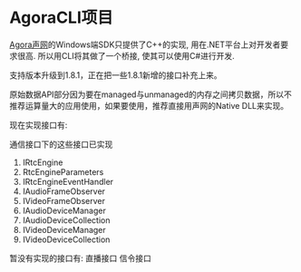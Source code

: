 # AgoraCLI项目

[Agora声网](http://cn.agora.io)的Windows端SDK只提供了C++的实现, 用在.NET平台上对开发者要求很高. 所以用CLI将其做了一个桥接, 使其可以使用C#进行开发.

支持版本升级到1.8.1，正在把一些1.8.1新增的接口补充上来。

原始数据API部分因为要在managed与unmanaged的内存之间拷贝数据，所以不推荐运算量大的应用使用，如果要使用，推荐直接用声网的Native DLL来实现。

现在实现接口有:

通信接口下的这些接口已实现
1. IRtcEngine
2. RtcEngineParameters
3. IRtcEngineEventHandler
4. IAudioFrameObserver
5. IVideoFrameObserver
1. IAudioDeviceManager
2. IAudioDeviceCollection
3. IVideoDeviceManager
4. IVideoDeviceCollection

暂没有实现的接口有:
直播接口
信令接口

